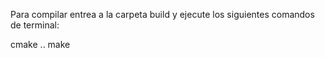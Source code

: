 Para compilar entrea a la carpeta build y ejecute los siguientes comandos de terminal:

cmake ..
make
